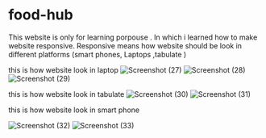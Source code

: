 # food-hub
This website is only for learning porpouse .
In which i learned how to make website
responsive.
Responsive means how website should be
look in different platforms (smart phones,
Laptops ,tabulate )

this  is how website look in laptop
![Screenshot (27)](https://user-images.githubusercontent.com/82050918/145086848-a2bfa802-8905-4e4e-a00b-6fbf1226d9fa.png)
![Screenshot (28)](https://user-images.githubusercontent.com/82050918/145086856-c979a88b-a929-4539-bf5b-6f13efc3bfc1.png)
![Screenshot (29)](https://user-images.githubusercontent.com/82050918/145086870-29265109-7896-4bb0-8f7e-ea71b0fe1b2b.png)


this  is how website look in tabulate
![Screenshot (30)](https://user-images.githubusercontent.com/82050918/145087125-a1ab00e1-0f2c-49e6-83d7-7a3235281bb1.png)
![Screenshot (31)](https://user-images.githubusercontent.com/82050918/145087139-c0be64b0-959b-4fc3-b0d1-e5110061339a.png)


this  is how website look in smart phone

![Screenshot (32)](https://user-images.githubusercontent.com/82050918/145087233-6a63b8a4-8590-471b-9d4c-bbd280dba14b.png)
![Screenshot (33)](https://user-images.githubusercontent.com/82050918/145087239-12a301af-ba83-4267-909a-33d0ef514b45.png)
